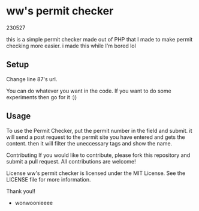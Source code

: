 # ww's permit checker

230527

this is a simple permit checker made out of PHP that I made to make permit checking more easier.
i made this while I'm bored lol

## Setup

Change line 87's url.


You can do whatever you want in the code. If you want to do some experiments then go for it :))

## Usage
To use the Permit Checker, put the permit number in the field and submit. it will send a post request to the permit site you have entered and gets the content. then it will filter the uneccessary tags and show the name.

Contributing
If you would like to contribute, please fork this repository and submit a pull request. All contributions are welcome!

License
ww's permit checker is licensed under the MIT License. See the LICENSE file for more information.

Thank you!!

- wonwoonieeee

